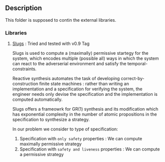 ## Description

This folder is supposed to contin the external libraries. 

### Libraries

1. [Slugs](https://github.com/VerifiableRobotics/slugs) : Tried and tested with v0.9 Tag 

   Slugs is used to compute a (maximally) permissive startegy for the system, which encodes multiple (possible all) ways in which the system can react to the adverserial environment and satisfy the temporal-constraints. 

   Reactive synthesis automates the task of developing correct-by-construction finite state machines : rather than writing an implementation and a specification for verifying the system, the engineer needs only devise the specification and the implementation is computed automatically. 

   Slugs offers a frameowrk for GR(1) synthesis and its modification which has exponential complexity in the number of atomic propositions in the specification to synthesize a strategy.
 
   In our problem we consider to type of specification:

   1. Specification with `only safety` properties : We can compute maximally permissive strategy
   2. Specification with `safety and liveness` properties : We can compute a permissive strategy 